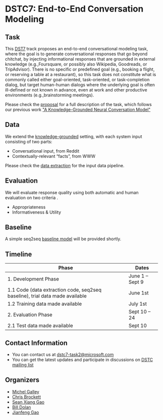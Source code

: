 # DSTC7: End-to-End Conversation Modeling

## Task
This [DST7](http://workshop.colips.org/dstc7/) track proposes an end-to-end conversational modeling task, where the goal is to generate conversational responses that go beyond chitchat, by injecting informational responses that are grounded in external knowledge (e.g.,Foursquare, or possibly also Wikipedia, Goodreads, or TripAdvisor). There is no specific or predefined goal (e.g., booking a flight, or reserving a table at a restaurant), so this task does not constitute what is commonly called either goal-oriented, task-oriented, or task-completion dialog, but target human-human dialogs where the underlying goal is often ill-defined or not known in advance, even at work and other productive environments (e.g.,brainstorming meetings).

Please check the [proposal](https://github.com/DSTC-MSR-NLP/DSTC7-End-to-End-Conversation-Modeling/blob/master/doc/proposal.pdf) for a full description of the task, which follows our previous work ["A Knowledge-Grounded Neural Conversation Model"](https://arxiv.org/abs/1702.01932)

## Data
We extend the [knowledge-grounded](https://arxiv.org/abs/1702.01932) setting, with each system input consisting of two parts: 
* Conversational input, from Reddit
* Contextually-relevant “facts”, from WWW

Please check the [data extraction](https://github.com/DSTC-MSR/DSTC7-End-to-End-Conversation-Modeling/tree/master/data_extraction) for the input data pipeline.

## Evaluation
We will evaluate response quality using both automatic and human evaluation on two criteria .
* Appropriateness
* Informativeness & Utility

## Baseline
A simple seq2seq [baseline model](https://github.com/DSTC-MSR/DSTC7-End-to-End-Conversation-Modeling/tree/master/baseline) will be provided shortly.

## Timeline
|Phase|Dates|
| ------ | -------------- |
|1. Development Phase|June 1 – Sept 9|
|1.1 Code (data extraction code, seq2seq baseline), trial data made available|June 1st|
|1.2 Training data made available|July 1st|
|2. Evaluation Phase|Sept 10 – 24|
|2.1 Test data made available|Sept 10|


## Contact Information
* You can contact us at <dstc7-task2@microsoft.com>
* You can get the latest updates and participate in discussions on [DSTC mailing list](http://workshop.colips.org/dstc7/contact.html)
## Organizers
* [Michel Galley](https://www.microsoft.com/en-us/research/people/mgalley/)
* [Chris Brockett](https://www.microsoft.com/en-us/research/people/chrisbkt/)
* [Sean Xiang Gao](https://www.linkedin.com/in/gxiang1228/)
* [Bill Dolan](https://www.microsoft.com/en-us/research/people/billdol/)
* [Jianfeng Gao](https://www.microsoft.com/en-us/research/people/jfgao/)
